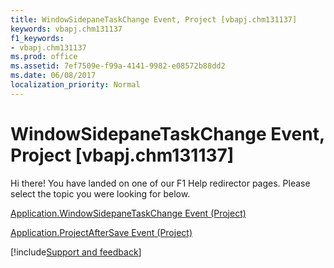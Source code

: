 ```yaml
---
title: WindowSidepaneTaskChange Event, Project [vbapj.chm131137]
keywords: vbapj.chm131137
f1_keywords:
- vbapj.chm131137
ms.prod: office
ms.assetid: 7ef7509e-f99a-4141-9982-e08572b88dd2
ms.date: 06/08/2017
localization_priority: Normal
---
```



# WindowSidepaneTaskChange Event, Project [vbapj.chm131137]

Hi there! You have landed on one of our F1 Help redirector pages. Please select the topic you were looking for below.

[Application.WindowSidepaneTaskChange Event (Project)](https://msdn.microsoft.com/library/674a8134-1e34-2658-6c67-5eb92c628ed8%28Office.15%29.aspx)

[Application.ProjectAfterSave Event (Project)](https://msdn.microsoft.com/library/e0dbe6de-0b5e-1b4a-2b30-8c228249b491%28Office.15%29.aspx)

[!include[Support and feedback](~/includes/feedback-boilerplate.md)]